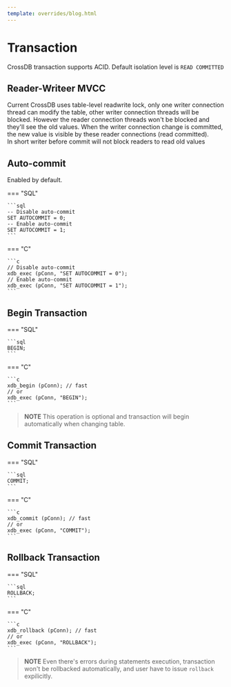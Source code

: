 ```yaml
---
template: overrides/blog.html
---
```


# Transaction

CrossDB transaction supports ACID.
Default isolation level is `READ COMMITTED`

## Reader-Writeer MVCC

Current CrossDB uses table-level readwrite lock, only one writer connection thread can modify the table, other writer connection threads will be blocked. 
However the reader connection threads won't be blocked and they'll see the old values. 
When the writer connection change is committed, the new value is visible by these reader connections (read committed).  
In short writer before commit will not block readers to read old values

## Auto-commit

Enabled by default.

=== "SQL"

	```sql
	-- Disable auto-commit
	SET AUTOCOMMIT = 0;
	-- Enable auto-commit
	SET AUTOCOMMIT = 1;
	```
	
=== "C"

	```c
	// Disable auto-commit
	xdb_exec (pConn, "SET AUTOCOMMIT = 0");
	// Enable auto-commit
	xdb_exec (pConn, "SET AUTOCOMMIT = 1");
	```

## Begin Transaction

=== "SQL"

	```sql
	BEGIN;
	```
	
=== "C"

	```c
	xdb_begin (pConn); // fast
	// or
	xdb_exec (pConn, "BEGIN");
	```

> **NOTE**
> This operation is optional and transaction will begin automatically when changing table.

## Commit Transaction

=== "SQL"

	```sql
	COMMIT;
	```
	
=== "C"

	```c
	xdb_commit (pConn); // fast
	// or
	xdb_exec (pConn, "COMMIT");
	```

## Rollback Transaction

=== "SQL"

	```sql
	ROLLBACK;
	```
	
=== "C"

	```c
	xdb_rollback (pConn); // fast
	// or
	xdb_exec (pConn, "ROLLBACK");
	```

> **NOTE**
> Even there's errors during statements execution, transaction won't be rollbacked automatically, and user have to issue `rollback` expilicitly.